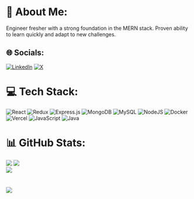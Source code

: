 # 💫 About Me:
Engineer fresher with a strong foundation in the MERN stack. Proven ability to learn quickly and adapt to new challenges.


## 🌐 Socials:
[![LinkedIn](https://img.shields.io/badge/LinkedIn-%230077B5.svg?logo=linkedin&logoColor=white)](https://linkedin.com/in/https://www.linkedin.com/in/chetankuamr/) [![X](https://img.shields.io/badge/X-black.svg?logo=X&logoColor=white)](https://x.com/https://x.com/ITheChetan?t=Nm8hB1P_rOtgsDi_ByBrIw&s=08) 

# 💻 Tech Stack:
![React](https://img.shields.io/badge/react-%2320232a.svg?style=for-the-badge&logo=react&logoColor=%2361DAFB) ![Redux](https://img.shields.io/badge/redux-%23593d88.svg?style=for-the-badge&logo=redux&logoColor=white) ![Express.js](https://img.shields.io/badge/express.js-%23404d59.svg?style=for-the-badge&logo=express&logoColor=%2361DAFB) ![MongoDB](https://img.shields.io/badge/MongoDB-%234ea94b.svg?style=for-the-badge&logo=mongodb&logoColor=white) ![MySQL](https://img.shields.io/badge/mysql-%2300000f.svg?style=for-the-badge&logo=mysql&logoColor=white) ![NodeJS](https://img.shields.io/badge/node.js-6DA55F?style=for-the-badge&logo=node.js&logoColor=white) ![Docker](https://img.shields.io/badge/docker-%230db7ed.svg?style=for-the-badge&logo=docker&logoColor=white) ![Vercel](https://img.shields.io/badge/vercel-%23000000.svg?style=for-the-badge&logo=vercel&logoColor=white) ![JavaScript](https://img.shields.io/badge/javascript-%23323330.svg?style=for-the-badge&logo=javascript&logoColor=%23F7DF1E) ![Java](https://img.shields.io/badge/java-%23ED8B00.svg?style=for-the-badge&logo=openjdk&logoColor=white)
# 📊 GitHub Stats:
![](https://github-readme-stats.vercel.app/api?username=Chetan0000&theme=gruvbox&hide_border=true&include_all_commits=false&count_private=false)
![](https://github-readme-streak-stats.herokuapp.com/?user=Chetan0000&theme=gruvbox&hide_border=true)<br/>
![](https://github-readme-stats.vercel.app/api/top-langs/?username=Chetan0000&theme=gruvbox&hide_border=true&include_all_commits=false&count_private=false&layout=compact)




<!-- Proudly created with GPRM ( https://gprm.itsvg.in ) -->
#
![](https://leetcard.jacoblin.cool/natehc?ext=heatmap)




<!-- Proudly created with GPRM ( https://gprm.itsvg.in ) -->
